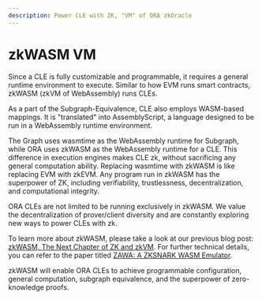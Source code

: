 ```yaml
---
description: Power CLE with ZK, "VM" of ORA zkOracle
---
```


# zkWASM VM

Since a CLE is fully customizable and programmable, it requires a general runtime environment to execute. Similar to how EVM runs smart contracts, zkWASM (zkVM of WebAssembly) runs CLEs.

As a part of the Subgraph-Equivalence, CLE also employs WASM-based mappings. It is "translated" into AssemblyScript, a language designed to be run in a WebAssembly runtime environment.

The Graph uses wasmtime as the WebAssembly runtime for Subgraph, while ORA uses zkWASM as the WebAssembly runtime for a CLE. This difference in execution engines makes CLE zk, without sacrificing any general computation ability. Replacing wasmtime with zkWASM is like replacing EVM with zkEVM. Any program run in zkWASM has the superpower of ZK, including verifiability, trustlessness, decentralization, and computational integrity.

ORA CLEs are not limited to be running exclusively in zkWASM. We value the decentralization of prover/client diversity and are constantly exploring new ways to power CLEs with zk.

To learn more about zkWASM, please take a look at our previous blog post: [zkWASM, The Next Chapter of ZK and zkVM](https://mirror.xyz/hyperoracleblog.eth/abKqUB4iEJ4kRsGqq8baIFUnhV\_eY-lblmhCrwRm31E). For further technical details, you can refer to the paper titled [ZAWA: A ZKSNARK WASM Emulator](https://jhc.sjtu.edu.cn/\~hongfeifu/manuscriptb.pdf).

zkWASM will enable ORA CLEs to achieve programmable configuration, general computation, subgraph equivalence, and the superpower of zero-knowledge proofs.
